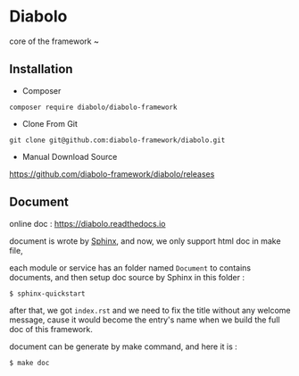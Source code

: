 # Diabolo
core of the framework ~

## Installation

- Composer 
```
composer require diabolo/diabolo-framework
```

- Clone From Git
```
git clone git@github.com:diabolo-framework/diabolo.git
```

- Manual Download Source 

https://github.com/diabolo-framework/diabolo/releases

## Document
online doc : https://diabolo.readthedocs.io

document is wrote by [Sphinx](http://www.sphinx-doc.org/en/master/), and now, we only support html doc in make file,

each module or service has an folder named `Document` to contains documents, 
and then setup doc source by Sphinx in this folder :

```
$ sphinx-quickstart
````

after that, we got `index.rst` and we need to fix the title without any welcome message, cause it would 
become the entry's name when we build the full doc of this framework.

document can be generate by make command, and here it is :

```
$ make doc
```
